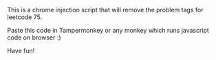 This is a chrome injection script that will remove the problem tags for leetcode 75.

Paste this code in Tampermonkey or any monkey which runs javascript code on browser :)

Have fun!
